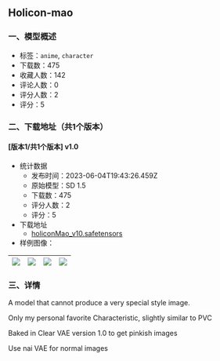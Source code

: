 ## Holicon-mao
### 一、模型概述

- 标签：`anime`, `character`
- 下载数：475
- 收藏人数：142
- 评论人数：0
- 评分人数：2
- 评分：5

### 二、下载地址（共1个版本）

#### [版本1/共1个版本] v1.0

- 统计数据
  - 发布时间：2023-06-04T19:43:26.459Z
  - 原始模型：SD 1.5
  - 下载数：475
  - 评分人数：2
  - 评分：5
- 下载地址
  - [holiconMao_v10.safetensors](https://civitai.com/api/download/models/89174)
- 样例图像：

| <img src="https://image.civitai.com/xG1nkqKTMzGDvpLrqFT7WA/959eb36f-9fda-4363-b0cd-d94c9b2a3363/width=450/1030926.jpeg" /> | <img src="https://image.civitai.com/xG1nkqKTMzGDvpLrqFT7WA/4c480137-b6f2-49bb-bc4f-dca51ed27063/width=450/1030933.jpeg" /> | <img src="https://image.civitai.com/xG1nkqKTMzGDvpLrqFT7WA/c11a9167-304e-46c4-b83a-011ee27f3854/width=450/1037901.jpeg" /> | <img src="https://image.civitai.com/xG1nkqKTMzGDvpLrqFT7WA/77293a3a-226c-4a8c-916e-650b1d470b59/width=450/1037951.jpeg" /> |
| ---- | ---- | ---- | ---- |


### 三、详情
<p>A model that cannot produce a very special style image.</p><p>Only my personal favorite Characteristic, slightly similar to PVC</p><p></p><p>Baked in Clear VAE version 1.0 to get pinkish images</p><p>Use nai VAE for normal images</p>